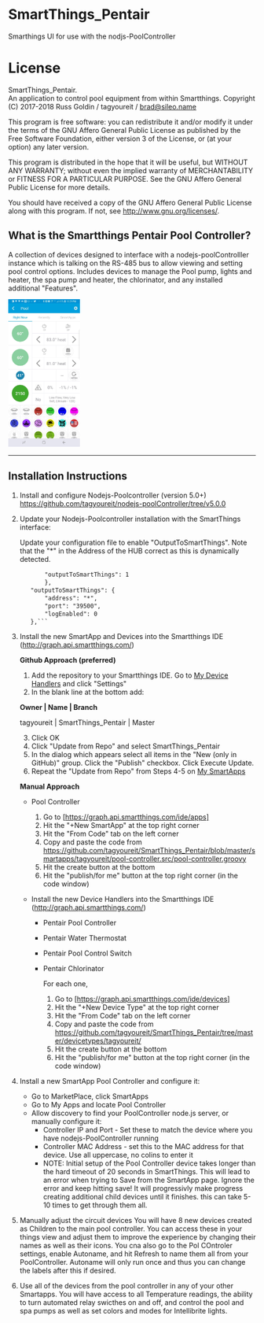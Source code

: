# SmartThings_Pentair
Smarthings UI for use with the nodjs-PoolController

# License

SmartThings_Pentair.  
An application to control pool equipment from within Smartthings.
Copyright (C) 2017-2018  Russ Goldin / tagyoureit / brad@sileo.name

This program is free software: you can redistribute it and/or modify
it under the terms of the GNU Affero General Public License as
published by the Free Software Foundation, either version 3 of the
License, or (at your option) any later version.

This program is distributed in the hope that it will be useful,
but WITHOUT ANY WARRANTY; without even the implied warranty of
MERCHANTABILITY or FITNESS FOR A PARTICULAR PURPOSE.  See the
GNU Affero General Public License for more details.

You should have received a copy of the GNU Affero General Public License
along with this program.  If not, see <http://www.gnu.org/licenses/>.


## What is the Smartthings Pentair Pool Controller?
A collection of devices designed to interface with a nodejs-poolControlller instance which is talking on the RS-485 bus to allow viewing and setting pool control options. Includes devices to manage the Pool pump, lights and heater, the spa pump and heater, the chlorinator, and any installed additional "Features". 


<img src="https://github.com/tagyoureit/SmartThings_Pentair/blob/master/SmartthingsPoolControlScreenshot-IB.jpg" height="300">

***

## Installation Instructions

1. Install and configure Nodejs-Poolcontroller (version 5.0+)
          https://github.com/tagyoureit/nodejs-poolController/tree/v5.0.0
2. Update your Nodejs-Poolcontroller installation with the SmartThings interface:
   
   Update your configuration file to enable "OutputToSmartThings". Note that the "*" in the Address of the HUB correct as this is dynamically detected.
	 ```"integrations": {
        	"outputToSmartThings": 1
    		},
    	"outputToSmartThings": {
        	"address": "*",
        	"port": "39500",
        	"logEnabled": 0
    	},```
3. Install the new SmartApp and Devices into the Smartthings IDE (http://graph.api.smartthings.com/)

    **Github Approach (preferred)**
    1. Add the repository to your Smartthings IDE. Go to [My Device Handlers](https://graph.api.smartthings.com/ide/devices) and click "Settings"
    2. In the blank line at the bottom add:
  
      **Owner | Name | Branch**
      
	  tagyoureit | SmartThings_Pentair | Master
	  
    3. Click OK
    4. Click "Update from Repo" and select SmartThings_Pentair
    5. In the dialog which appears select all items in the "New (only in GitHub)" group. Click the "Publish" checkbox. Click Execute Update.
    6. Repeat the "Update from Repo" from Steps 4-5 on [My SmartApps](https://graph.api.smartthings.com/ide/apps)

   **Manual Approach**

   - Pool Controller
		1. Go to [https://graph.api.smartthings.com/ide/apps]
		2. Hit the "+New SmartApp" at the top right corner
		3. Hit the "From Code" tab on the left corner
		4. Copy and paste the code from https://github.com/tagyoureit/SmartThings_Pentair/blob/master/smartapps/tagyoureit/pool-controller.src/pool-controller.groovy
		5. Hit the create button at the bottom
		6. Hit the "publish/for me" button at the top right corner (in the code window)


    - Install the new Device Handlers into the Smartthings IDE (http://graph.api.smartthings.com/)
	   - Pentair Pool Controller
	   - Pentair Water Thermostat
	   - Pentair Pool Control Switch
	   - Pentair Chlorinator


		 For each one, 

		 1. Go to [https://graph.api.smartthings.com/ide/devices]
		 2. Hit the "+New Device Type" at the top right corner
		 3. Hit the "From Code" tab on the left corner
		 4. Copy and paste the code from https://github.com/tagyoureit/SmartThings_Pentair/tree/master/devicetypes/tagyoureit/
		 5. Hit the create button at the bottom
		 6. Hit the "publish/for me" button at the top right corner (in the code window)

   
   
4. Install a new SmartApp Pool Controller and configure it:
    - Go to MarketPlace, click SmartApps
    - Go to My Apps and locate Pool Controller
    - Allow discovery to find your PoolController node.js server, or manually configure it:
       	* Controller IP and Port - Set these to match the device where you have nodejs-PoolController running
    	* Controller MAC Address - set this to the MAC address for that device. Use all uppercase, no colins to enter it
        * NOTE: Initial setup of the Pool Controller device takes longer than the hard timeout of 20 seconds in SmartThings. This will lead to an error when trying to Save from the SmartApp page.  Ignore the error and keep hitting save! It will progressivly make progress creating additional child devices until it finishes. this can take 5-10 times to get through them all. 

5. Manually adjust the circuit devices
    You will have 8 new devices created as Children to the main pool controller. You can access these in your things view and adjust them to improve the experience by changing their names as well as their icons. You cna also go to the Pol COntroler settings, enable Autoname, and hit Refresh to name them all from your PoolController. Autoname will only run once and thus you can change the labels after this if desired.
	
6. Use all of the devices from the pool controller in any of your other Smartapps. You will have access to all Temperature readings, the ability to turn automated relay swicthes on and off, and control the pool and spa pumps as well as set colors and modes for Intellibrite lights.
